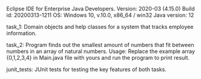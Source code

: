 Eclipse IDE for Enterprise Java Developers.
Version: 2020-03 (4.15.0)
Build id: 20200313-1211
OS: Windows 10, v.10.0, x86_64 / win32
Java version: 12

task_1:
Domain objects and help classes for a system that tracks employee information. 

task_2:
Program finds out the smallest amount of numbers that fit between numbers in an array of natural numbers.
Usage: Replace the example array {0,1,2,3,4} in Main.java file with yours and run the program to print result.

junit_tests:
JUnit tests for testing the key features of both tasks.
